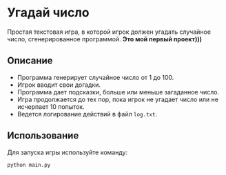 # Угадай число

Простая текстовая игра, в которой игрок должен угадать случайное число, сгенерированное программой.
**Это мой первый проект)))**

## Описание

- Программа генерирует случайное число от 1 до 100.
- Игрок вводит свои догадки.
- Программа дает подсказки, больше или меньше загаданное число.
- Игра продолжается до тех пор, пока игрок не угадает число или не исчерпает 10 попыток.
- Ведется логирование действий в файл `log.txt`.

## Использование

Для запуска игры используйте команду:

```bash
python main.py
